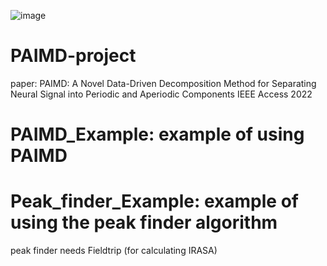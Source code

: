 ![image](https://user-images.githubusercontent.com/10910749/209676541-9594221b-8857-48d5-ab3d-3ed6c53d2876.png)
# PAIMD-project
paper: PAIMD: A Novel Data-Driven Decomposition Method for Separating Neural Signal into Periodic and Aperiodic Components
IEEE Access 2022
# PAIMD_Example: example of using PAIMD 
# Peak_finder_Example: example of using the peak finder algorithm
peak finder needs Fieldtrip (for calculating IRASA)
